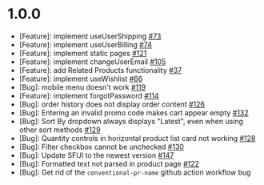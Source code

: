 # 1.0.0

* [Feature]: implement useUserShipping [#73](https://github.com/vuestorefront/vendure/issues/73)
* [Feature]: implement useUserBilling [#74](https://github.com/vuestorefront/vendure/issues/74)
* [Feature]: implement static pages [#121](https://github.com/vuestorefront/vendure/issues/121)
* [Feature]: implement changeUserEmail [#105](https://github.com/vuestorefront/vendure/issues/105)
* [Feature]: add Related Products functionality [#37](https://github.com/vuestorefront/vendure/issues/37)
* [Feature]: implement useWishlist [#66](https://github.com/vuestorefront/vendure/issues/66)
* [Bug]: mobile menu doesn't work [#119](https://github.com/vuestorefront/vendure/issues/119)
* [Feature]: implement forgotPassword [#114](https://github.com/vuestorefront/vendure/issues/114)
* [Bug]: order history does not display order content [#126](https://github.com/vuestorefront/vendure/issues/126)
* [Bug]: Entering an invalid promo code makes cart appear empty [#132](https://github.com/vuestorefront/vendure/issues/132)
* [Bug]: Sort By dropdown always displays "Latest", even when using other sort methods [#129](https://github.com/vuestorefront/vendure/issues/129)
* [Bug]: Quantity controls in horizontal product list card not working [#128](https://github.com/vuestorefront/vendure/issues/128)
* [Bug]: Filter checkbox cannot be unchecked [#130](https://github.com/vuestorefront/vendure/issues/130)
* [Bug]: Update SFUI to the newest version [#147](https://github.com/vuestorefront/vendure/issues/147)
* [Bug]: Formatted text not parsed in product page  [#122](https://github.com/vuestorefront/vendure/issues/122)
* [Bug]: Get rid of the `conventional-pr-name` github action workflow bug
